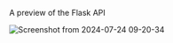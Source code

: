 A preview of the Flask API

![Screenshot from 2024-07-24 09-20-34](https://github.com/user-attachments/assets/80787a7c-70d3-40f1-997b-dc4fc5b2d562)
